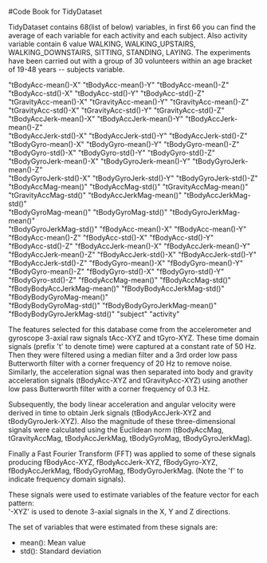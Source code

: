 #Code Book for TidyDataset 
 
 TidyDataset contains 68(list of below) variables, in first 66 you can find the average of each variable for each activity and each subject.
 Also activity variable contain 6 value WALKING, WALKING_UPSTAIRS, WALKING_DOWNSTAIRS, SITTING, STANDING, LAYING.
 The experiments have been carried out with a group of 30 volunteers within an age bracket of 19-48 years -- subjects variable.
 
 
 "tBodyAcc-mean()-X"           "tBodyAcc-mean()-Y"           "tBodyAcc-mean()-Z"          
 "tBodyAcc-std()-X"            "tBodyAcc-std()-Y"            "tBodyAcc-std()-Z"           
 "tGravityAcc-mean()-X"        "tGravityAcc-mean()-Y"        "tGravityAcc-mean()-Z"       
 "tGravityAcc-std()-X"         "tGravityAcc-std()-Y"         "tGravityAcc-std()-Z"        
 "tBodyAccJerk-mean()-X"       "tBodyAccJerk-mean()-Y"       "tBodyAccJerk-mean()-Z"      
 "tBodyAccJerk-std()-X"        "tBodyAccJerk-std()-Y"        "tBodyAccJerk-std()-Z"       
 "tBodyGyro-mean()-X"          "tBodyGyro-mean()-Y"          "tBodyGyro-mean()-Z"         
 "tBodyGyro-std()-X"           "tBodyGyro-std()-Y"           "tBodyGyro-std()-Z"          
 "tBodyGyroJerk-mean()-X"      "tBodyGyroJerk-mean()-Y"      "tBodyGyroJerk-mean()-Z"     
 "tBodyGyroJerk-std()-X"       "tBodyGyroJerk-std()-Y"       "tBodyGyroJerk-std()-Z"      
 "tBodyAccMag-mean()"          "tBodyAccMag-std()"           "tGravityAccMag-mean()"      
 "tGravityAccMag-std()"        "tBodyAccJerkMag-mean()"      "tBodyAccJerkMag-std()"      
 "tBodyGyroMag-mean()"         "tBodyGyroMag-std()"          "tBodyGyroJerkMag-mean()"    
 "tBodyGyroJerkMag-std()"      "fBodyAcc-mean()-X"           "fBodyAcc-mean()-Y"          
 "fBodyAcc-mean()-Z"           "fBodyAcc-std()-X"            "fBodyAcc-std()-Y"           
 "fBodyAcc-std()-Z"            "fBodyAccJerk-mean()-X"       "fBodyAccJerk-mean()-Y"      
 "fBodyAccJerk-mean()-Z"       "fBodyAccJerk-std()-X"        "fBodyAccJerk-std()-Y"       
 "fBodyAccJerk-std()-Z"        "fBodyGyro-mean()-X"          "fBodyGyro-mean()-Y"         
 "fBodyGyro-mean()-Z"          "fBodyGyro-std()-X"           "fBodyGyro-std()-Y"          
 "fBodyGyro-std()-Z"           "fBodyAccMag-mean()"          "fBodyAccMag-std()"          
 "fBodyBodyAccJerkMag-mean()"  "fBodyBodyAccJerkMag-std()"   "fBodyBodyGyroMag-mean()"    
 "fBodyBodyGyroMag-std()"      "fBodyBodyGyroJerkMag-mean()" "fBodyBodyGyroJerkMag-std()" 
 "subject"                     "activity"                   
 
The features selected for this database come from the accelerometer and gyroscope 3-axial raw signals tAcc-XYZ and tGyro-XYZ. These time domain signals (prefix 't' to denote time) were captured at a constant rate of 50 Hz. Then they were filtered using a median filter and a 3rd order low pass Butterworth filter with a corner frequency of 20 Hz to remove noise. Similarly, the acceleration signal was then separated into body and gravity acceleration signals (tBodyAcc-XYZ and tGravityAcc-XYZ) using another low pass Butterworth filter with a corner frequency of 0.3 Hz. 

Subsequently, the body linear acceleration and angular velocity were derived in time to obtain Jerk signals (tBodyAccJerk-XYZ and tBodyGyroJerk-XYZ). Also the magnitude of these three-dimensional signals were calculated using the Euclidean norm (tBodyAccMag, tGravityAccMag, tBodyAccJerkMag, tBodyGyroMag, tBodyGyroJerkMag). 

Finally a Fast Fourier Transform (FFT) was applied to some of these signals producing fBodyAcc-XYZ, fBodyAccJerk-XYZ, fBodyGyro-XYZ, fBodyAccJerkMag, fBodyGyroMag, fBodyGyroJerkMag. (Note the 'f' to indicate frequency domain signals). 

These signals were used to estimate variables of the feature vector for each pattern:  
'-XYZ' is used to denote 3-axial signals in the X, Y and Z directions.

The set of variables that were estimated from these signals are: 

* mean(): Mean value
* std(): Standard deviation